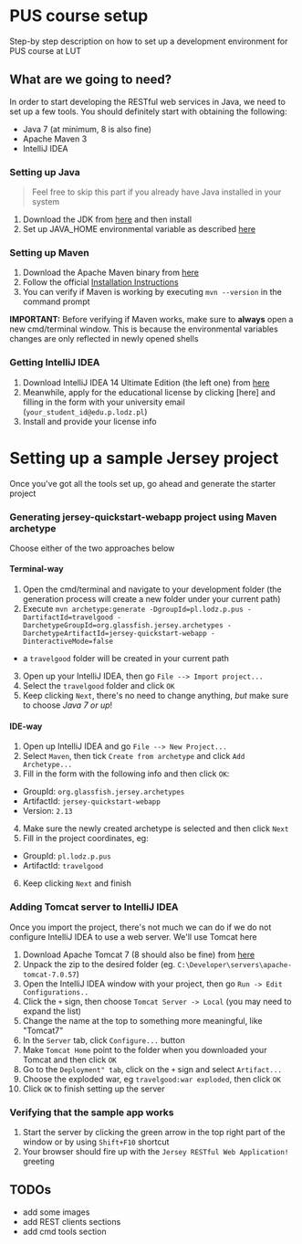 # PUS course setup

Step-by step description on how to set up a development environment for PUS course at LUT


## What are we going to need?

In order to start developing the RESTful web services in Java, we need to set up a few tools. You should definitely start with obtaining the following:
* Java 7 (at minimum, 8 is also fine)
* Apache Maven 3
* IntelliJ IDEA

### Setting up Java
> Feel free to skip this part if you already have Java installed in your system

1. Download the JDK from [here](http://www.oracle.com/technetwork/java/javase/downloads/jdk8-downloads-2133151.html) and then install 
2. Set up JAVA_HOME environmental variable as described [here](http://www.wikihow.com/Set-Java-Home)


### Setting up Maven
1. Download the Apache Maven binary from [here](http://ftp.ps.pl/pub/apache/maven/maven-3/3.2.3/binaries/apache-maven-3.2.3-bin.zip)
2. Follow the official [Installation Instructions](http://maven.apache.org/download.cgi#Installation_Instructions)
3. You can verify if Maven is working by executing `mvn --version` in the command prompt

**IMPORTANT:** Before verifying if Maven works, make sure to **always** open a new cmd/terminal window. This is because the environmental variables changes are only reflected in newly opened shells

### Getting IntelliJ IDEA

1. Download IntelliJ IDEA 14 Ultimate Edition (the left one) from [here](https://www.jetbrains.com/idea/download/)
2. Meanwhile, apply for the educational license by clicking [here] and filling in the form with your university email (`your_student_id@edu.p.lodz.pl`)
3. Install and provide your license info

# Setting up a sample Jersey project

Once you've got all the tools set up, go ahead and generate the starter project

### Generating jersey-quickstart-webapp project using Maven archetype

Choose either of the two approaches below

#### Terminal-way
1. Open the cmd/terminal and navigate to your development folder (the generation process will create a new folder under your current path)
2. Execute `mvn archetype:generate -DgroupId=pl.lodz.p.pus -DartifactId=travelgood -DarchetypeGroupId=org.glassfish.jersey.archetypes -DarchetypeArtifactId=jersey-quickstart-webapp -DinteractiveMode=false`
* a `travelgood` folder will be created in your current path
3. Open up your IntelliJ IDEA, then go `File --> Import project...`
4. Select the `travelgood` folder and click `OK`
5. Keep clicking `Next`, there's no need to change anything, *but* make sure to choose *Java 7 or up*!

#### IDE-way
1. Open up IntelliJ IDEA and go `File --> New Project...`
2. Select `Maven`, then tick `Create from archetype` and click `Add Archetype...`
3. Fill in the form with the following info and then click `OK`:
* GroupId: `org.glassfish.jersey.archetypes`
* ArtifactId: `jersey-quickstart-webapp`
* Version: `2.13`
4. Make sure the newly created archetype is selected and then click `Next`
5. Fill in the project coordinates, eg:
* GroupId: `pl.lodz.p.pus`
* ArtifactId: `travelgood`
6. Keep clicking `Next` and finish

### Adding Tomcat server to IntelliJ IDEA

Once you import the project, there's not much we can do if we do not configure IntelliJ IDEA to use a web server. We'll use Tomcat here

1. Download Apache Tomcat 7 (8 should also be fine) from [here](http://ftp.ps.pl/pub/apache/tomcat/tomcat-7/v7.0.57/bin/apache-tomcat-7.0.57.zip)
2. Unpack the zip to the desired folder (eg. `C:\Developer\servers\apache-tomcat-7.0.57`)
3. Open the IntelliJ IDEA window with your project, then go `Run -> Edit Configurations..`
4. Click the `+` sign, then choose `Tomcat Server -> Local` (you may need to expand the list)
5. Change the name at the top to something more meaningful, like "Tomcat7"
6. In the `Server` tab, click `Configure...` button
7. Make `Tomcat Home` point to the folder when you downloaded your Tomcat and then click `OK`
8. Go to the `Deployment" tab`, click on the `+` sign and select `Artifact...`
9. Choose the exploded war, eg `travelgood:war exploded`, then click `OK`
10. Click `OK` to finish setting up the server

### Verifying that the sample app works

1. Start the server by clicking the green arrow in the top right part of the window or by using `Shift+F10` shortcut
2. Your browser should fire up with the `Jersey RESTful Web Application!` greeting

## TODOs
* add some images
* add REST clients sections
* add cmd tools section








